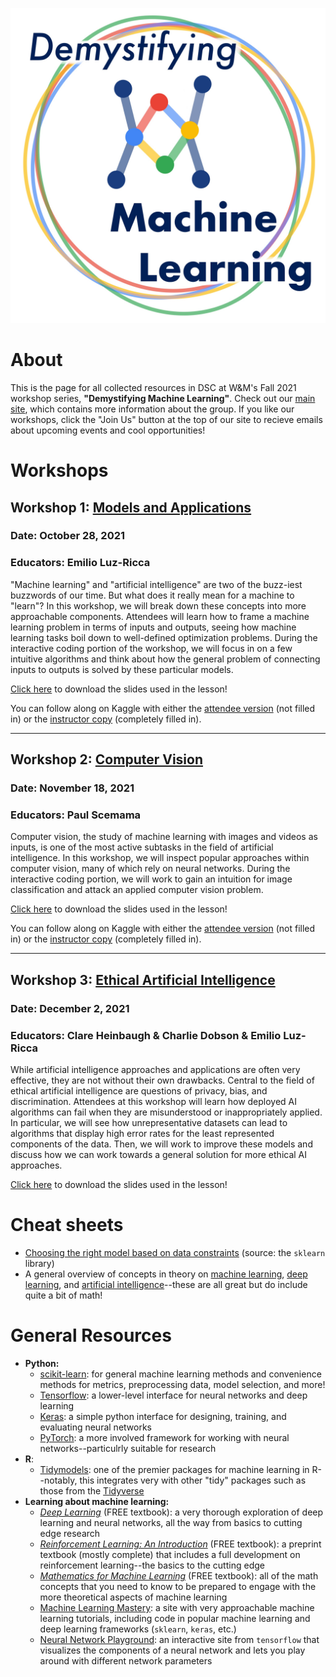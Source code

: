 ![](assets/ML_series_logo.jpg)

# About

This is the page for all collected resources in DSC at W&M's Fall 2021 workshop series, **"Demystifying Machine Learning"**. Check out our [main site](https://gdsc.community.dev/william-mary/), which contains more information about the group. If you like our workshops, click the "Join Us" button at the top of our site to recieve emails about upcoming events and cool opportunities!

# Workshops

## Workshop 1: [Models and Applications](https://gdsc.community.dev/events/details/developer-student-clubs-william-mary-presents-demystifying-machine-learning-models-and-applications/)
### Date: October 28, 2021
### Educators: Emilio Luz-Ricca
"Machine learning" and "artificial intelligence" are two of the buzz-iest buzzwords of our time. But what does it really mean for a machine to "learn"? In this workshop, we will break down these concepts into more approachable components. Attendees will learn how to frame a machine learning problem in terms of inputs and outputs, seeing how machine learning tasks boil down to well-defined optimization problems. During the interactive coding portion of the workshop, we will focus in on a few intuitive algorithms and think about how the general problem of connecting inputs to outputs is solved by these particular models.

[Click here](models_and_applications/models_and_applications.pptx) to download the slides used in the lesson!

You can follow along on Kaggle with either the [attendee version](https://www.kaggle.com/clareheinbaugh/ml-models-and-applications-student) (not filled in) or the [instructor copy](https://www.kaggle.com/clareheinbaugh/ml-models-and-applications-instructor) (completely filled in).

--------

## Workshop 2: [Computer Vision](https://gdsc.community.dev/events/details/developer-student-clubs-william-mary-presents-demystifying-machine-learning-computer-vision/)
### Date: November 18, 2021
### Educators: Paul Scemama
Computer vision, the study of machine learning with images and videos as inputs, is one of the most active subtasks in the field of artificial intelligence. In this workshop, we will inspect popular approaches within computer vision, many of which rely on neural networks. During the interactive coding portion, we will work to gain an intuition for image classification and attack an applied computer vision problem.

[Click here](computer_vision/computer_vision_presentation.pdf) to download the slides used in the lesson!

You can follow along on Kaggle with either the [attendee version](https://www.kaggle.com/clareheinbaugh/ml-computer-vision-student) (not filled in) or the [instructor copy](https://www.kaggle.com/clareheinbaugh/ml-computer-vision-instructor) (completely filled in).

--------

## Workshop 3: [Ethical Artificial Intelligence](https://gdsc.community.dev/events/details/developer-student-clubs-william-mary-presents-demystifying-machine-learning-ethical-artificial-intelligence/)
### Date: December 2, 2021
### Educators: Clare Heinbaugh & Charlie Dobson & Emilio Luz-Ricca
While artificial intelligence approaches and applications are often very effective, they are not without their own drawbacks. Central to the field of ethical artificial intelligence are questions of privacy, bias, and discrimination. Attendees at this workshop will learn how deployed AI algorithms can fail when they are misunderstood or inappropriately applied. In particular, we will see how unrepresentative datasets can lead to algorithms that display high error rates for the least represented components of the data. Then, we will work to improve these models and discuss how we can work towards a general solution for more ethical AI approaches.

[Click here](ethical_AI/ethical_AI_presentation.pdf) to download the slides used in the lesson!

# Cheat sheets

- [Choosing the right model based on data constraints](https://scikit-learn.org/stable/_static/ml_map.png) (source: the `sklearn` library)
- A general overview of concepts in theory on [machine learning](https://stanford.edu/~shervine/teaching/cs-229/), [deep learning](https://stanford.edu/~shervine/teaching/cs-230/), and [artificial intelligence](https://stanford.edu/~shervine/teaching/cs-221/)--these are all great but do include quite a bit of math!

# General Resources

- **Python:**
  -  [scikit-learn](https://scikit-learn.org/stable/): for general machine learning methods and convenience methods for metrics, preprocessing data, model selection, and more!
  -  [Tensorflow](https://www.tensorflow.org/?version=nightly): a lower-level interface for neural networks and deep learning
  -  [Keras](https://keras.io/): a simple python interface for designing, training, and evaluating neural networks
  -  [PyTorch](https://pytorch.org/): a more involved framework for working with neural networks--particulrly suitable for research
- **R**:
  - [Tidymodels](https://www.tidymodels.org/): one of the premier packages for machine learning in R--notably, this integrates very with other "tidy" packages such as those from the [Tidyverse](https://www.tidyverse.org/)
- **Learning about machine learning:**
  -  [_Deep Learning_](https://www.deeplearningbook.org/) (FREE textbook): a very thorough exploration of deep learning and neural networks, all the way from basics to cutting edge research
  -  [_Reinforcement Learning: An Introduction_](https://web.stanford.edu/class/psych209/Readings/SuttonBartoIPRLBook2ndEd.pdf) (FREE textbook): a preprint textbook (mostly complete) that includes a full development on reinforcement learning--the basics to the cutting edge
  -  [_Mathematics for Machine Learning_](https://mml-book.github.io/book/mml-book.pdf) (FREE textbook): all of the math concepts that you need to know to be prepared to engage with the more theoretical aspects of machine learning
  -  [Machine Learning Mastery](https://machinelearningmastery.com/): a site with very approachable machine learning tutorials, including code in popular machine learning and deep learning frameworks (`sklearn`, `keras`, etc.)
  -  [Neural Network Playground](https://playground.tensorflow.org/#activation=tanh&batchSize=10&dataset=circle&regDataset=reg-plane&learningRate=0.03&regularizationRate=0&noise=0&networkShape=4,2&seed=0.66510&showTestData=false&discretize=false&percTrainData=50&x=true&y=true&xTimesY=false&xSquared=false&ySquared=false&cosX=false&sinX=false&cosY=false&sinY=false&collectStats=false&problem=classification&initZero=false&hideText=false): an interactive site from `tensorflow` that visualizes the components of a neural network and lets you play around with different network parameters
